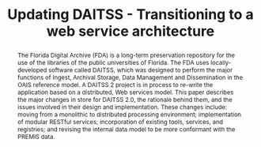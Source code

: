 ---
abstract: 'The Florida Digital Archive (FDA) is a long-term preservation repository
  for the use of the libraries of the public universities of Florida. The FDA uses
  locally-developed software called DAITSS, which was designed to perform the major
  functions of Ingest, Archival Storage, Data Management and Dissemination in the
  OAIS reference model. A DAITSS 2 project is in process to re-write the application
  based on a distributed, Web services model. This paper describes the major changes
  in store for DAITSS 2.0, the rationale behind them, and the issues involved in their
  design and implementation. These changes include: moving from a monolithic to distributed
  processing environment; implementation of modular RESTful services; incorporation
  of existing tools, services, and registries; and revising the internal data model
  to be more conformant with the PREMIS data.'
creators:
- Fischer, Randall
- Lazzarino, Franco
- Chou, Carol
date: null
document_url: https://services.phaidra.univie.ac.at/api/object/o:294162/download
grand_parent: iPRES
institutions: []
keywords:
- london
landing_page_url: https://phaidra.univie.ac.at/o:294162
language: eng
layout: publication
license: CC BY-SA 3.0 AT
notes_url: null
parent: iPRES 2008
publication_type: paper
size: 43329
slides_url: null
source_name: iPRES
title: Updating DAITSS - Transitioning to a web service architecture
year: 2008
---